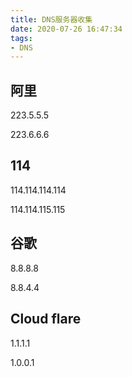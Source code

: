 ```yaml
---
title: DNS服务器收集
date: 2020-07-26 16:47:34
tags: 
- DNS
---
```


## 阿里

223.5.5.5

223.6.6.6

## 114

114.114.114.114

114.114.115.115

## 谷歌

8.8.8.8

8.8.4.4

## Cloud flare

1.1.1.1

1.0.0.1